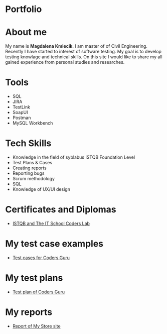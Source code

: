 # Portfolio
# About me
My name is **Magdalena Kmiecik**. I am master of of Civil Engineering. Recently I have started to interest of software testing. My goal is to develop testing knowlage and technical skills. On this site I would like to share my all gained experience from personal studies and researches.
# Tools
* SQL
* JIRA
* TestLink
* SoapUI
* Postman
* MySQL Workbench
# Tech Skills
* Knowledge in the field of syblabus ISTQB Foundation Level
* Test Plans & Cases
* Creating reports
* Reporting bugs
* Scrum methodology
* SQL
* Knowledge of UX/UI design
# Certificates and Diplomas
* [ISTQB and The IT School Coders Lab](https://github.com/kmiecikm/Diplomas)
# My test case examples
* [Test cases for Coders Guru](https://github.com/kmiecikm/Testing/tree/main/Test%20cases%20in%20testlink)
# My test plans
* [Test plan of Coders Guru](https://github.com/kmiecikm/Testing/blob/main/Plan%20testów%20Coders%20Guru%20-%20Magda%20Kmiecik.pdf)
# My reports
* [Report of My Store site](https://github.com/kmiecikm/Testing/blob/main/Raport_z_testów_MyStore_Magda_Kmiecik.pdf)
